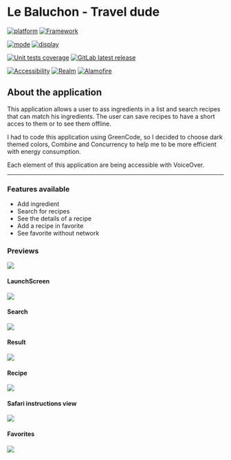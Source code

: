 # Le Baluchon - Travel dude

[![platform](https://img.shields.io/badge/-iOS%2015%20%7C%20iOS%2016-green?style=plastic&logo=apple)](https://img.shields.io/badge/platform-iOS%2015%20%7C%20iOS%2016-green?style=plastic&logo=apple) [![Framework](https://img.shields.io/badge/framework-SwiftUI-orange?style=plastic)](https://img.shields.io/badge/framework-SwiftUI-orange?style=plastic)

[![mode](https://img.shields.io/badge/mode-dark-informational?style=plastic)](https://img.shields.io/badge/mode-dark-informational?style=plastic) [![display](https://img.shields.io/badge/display-portrait-informational?style=plastic)](https://img.shields.io/badge/display-portrait-informational?style=plastic)

[![Unit tests coverage](https://img.shields.io/badge/coverage-99.8%25-green?style=plastic)](https://img.shields.io/badge/coverage-99.8%25-green?style=plastic) [![GitLab latest release](https://img.shields.io/badge/version-v1.0-blue?style=plastic)](https://github.com/BabyGeek/projet-10-recipplease/releases)

[![Accessibility](https://img.shields.io/badge/accessibility-blue?style=plastic)](https://img.shields.io/badge/accessibility-blue?style=plastic) [![Realm](https://img.shields.io/badge/Realm-blue?style=plastic)](https://www.mongodb.com/docs/realm/sdk/swift) [![Alamofire](https://img.shields.io/badge/Alamofire-blue?style=plastic)](https://github.com/Alamofire/Alamofire/blob/master/Documentation/Usage.md)



## About the application

This application allows a user to ass ingredients in a list and search recipes that can match his ingredients. The user can save recipes to have a short acces to them or to see them offline.

I had to code this application using GreenCode, so I decided to choose dark themed colors, Combine and Concurrency to help me to be more efficient with energy consumption.

Each element of this application are being accessible with VoiceOver.

---
### Features available
- Add ingredient
- Search for recipes
- See the details of a recipe
- Add a recipe in favorite
- See favorite without network

### Previews

![](mockups/mockup_3D.png)

#### LaunchScreen
![](images/launchScreen.png)

#### Search
![](images/search.png)


#### Result
![](images/results.png)


#### Recipe
![](images/recipe.png)

#### Safari instructions view
![](images/safari.png)


#### Favorites
![](images/favorites.png)

